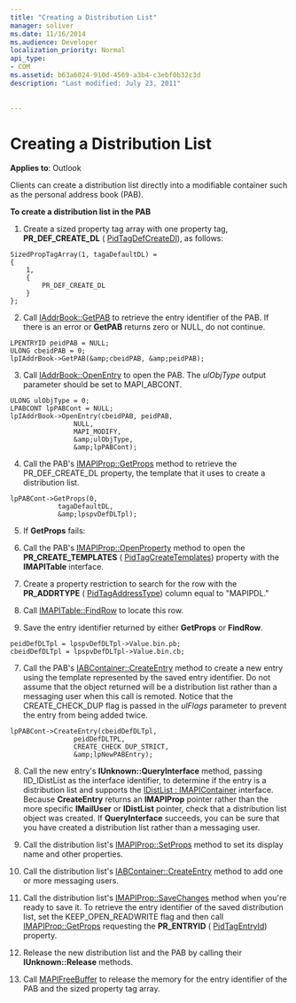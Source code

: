 ```yaml
---
title: "Creating a Distribution List"
manager: soliver
ms.date: 11/16/2014
ms.audience: Developer
localization_priority: Normal
api_type:
- COM
ms.assetid: b63a6024-910d-4569-a3b4-c3ebf0b32c3d
description: "Last modified: July 23, 2011"
 
 
---
```


# Creating a Distribution List

  
  
**Applies to**: Outlook 
  
Clients can create a distribution list directly into a modifiable container such as the personal address book (PAB).
  
 **To create a distribution list in the PAB**
  
1. Create a sized property tag array with one property tag, **PR_DEF_CREATE_DL** ( [PidTagDefCreateDl](pidtagdefcreatedl-canonical-property.md)), as follows:
    
  ```
  SizedPropTagArray(1, tagaDefaultDL) =
  {
      1,
      {
          PR_DEF_CREATE_DL
      }
  };
  ```

2. Call [IAddrBook::GetPAB](iaddrbook-getpab.md) to retrieve the entry identifier of the PAB. If there is an error or **GetPAB** returns zero or NULL, do not continue. 
    
  ```
  LPENTRYID peidPAB = NULL;
  ULONG cbeidPAB = 0;
  lpIAddrBook->GetPAB(&amp;cbeidPAB, &amp;peidPAB);
  ```

3. Call [IAddrBook::OpenEntry](iaddrbook-openentry.md) to open the PAB. The  _ulObjType_ output parameter should be set to MAPI_ABCONT. 
    
  ```
  ULONG ulObjType = 0;
  LPABCONT lpPABCont = NULL;
  lpIAddrBook->OpenEntry(cbeidPAB, peidPAB,
                  NULL,
                  MAPI_MODIFY,
                  &amp;ulObjType,
                  &amp;lpPABCont);
  ```

4. Call the PAB's [IMAPIProp::GetProps](imapiprop-getprops.md) method to retrieve the PR_DEF_CREATE_DL property, the template that it uses to create a distribution list. 
    
  ```
  lpPABCont->GetProps(0,
              tagaDefaultDL,
              &amp;lpspvDefDLTpl);
  
  ```

5. If **GetProps** fails: 
    
1. Call the PAB's [IMAPIProp::OpenProperty](imapiprop-openproperty.md) method to open the **PR_CREATE_TEMPLATES** ( [PidTagCreateTemplates](pidtagcreatetemplates-canonical-property.md)) property with the **IMAPITable** interface. 
    
2. Create a property restriction to search for the row with the **PR_ADDRTYPE** ( [PidTagAddressType](pidtagaddresstype-canonical-property.md)) column equal to "MAPIPDL." 
    
3. Call [IMAPITable::FindRow](imapitable-findrow.md) to locate this row. 
    
6. Save the entry identifier returned by either **GetProps** or **FindRow**.
    
  ```
  peidDefDLTpl = lpspvDefDLTpl->Value.bin.pb;
  cbeidDefDLTpl = lpspvDefDLTpl->Value.bin.cb;
  
  ```

7. Call the PAB's [IABContainer::CreateEntry](iabcontainer-createentry.md) method to create a new entry using the template represented by the saved entry identifier. Do not assume that the object returned will be a distribution list rather than a messaging user when this call is remoted. Notice that the CREATE_CHECK_DUP flag is passed in the  _ulFlags_ parameter to prevent the entry from being added twice. 
    
  ```
  lpPABCont->CreateEntry(cbeidDefDLTpl,
                  peidDefDLTPL,
                  CREATE_CHECK_DUP_STRICT,
                  &amp;lpNewPABEntry);
  ```

8. Call the new entry's **IUnknown::QueryInterface** method, passing IID_IDistList as the interface identifier, to determine if the entry is a distribution list and supports the [IDistList : IMAPIContainer](idistlistimapicontainer.md) interface. Because **CreateEntry** returns an **IMAPIProp** pointer rather than the more specific **IMailUser** or **IDistList** pointer, check that a distribution list object was created. If **QueryInterface** succeeds, you can be sure that you have created a distribution list rather than a messaging user. 
    
9. Call the distribution list's [IMAPIProp::SetProps](imapiprop-setprops.md) method to set its display name and other properties. 
    
10. Call the distribution list's [IABContainer::CreateEntry](iabcontainer-createentry.md) method to add one or more messaging users. 
    
11. Call the distribution list's [IMAPIProp::SaveChanges](imapiprop-savechanges.md) method when you're ready to save it. To retrieve the entry identifier of the saved distribution list, set the KEEP_OPEN_READWRITE flag and then call [IMAPIProp::GetProps](imapiprop-getprops.md) requesting the **PR_ENTRYID** ( [PidTagEntryId](pidtagentryid-canonical-property.md)) property.
    
12. Release the new distribution list and the PAB by calling their **IUnknown::Release** methods. 
    
13. Call [MAPIFreeBuffer](mapifreebuffer.md) to release the memory for the entry identifier of the PAB and the sized property tag array. 
    

